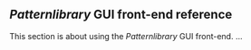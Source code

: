 ## *Patternlibrary* GUI front-end reference


This section is about using the *Patternlibrary* GUI front-end.
...

